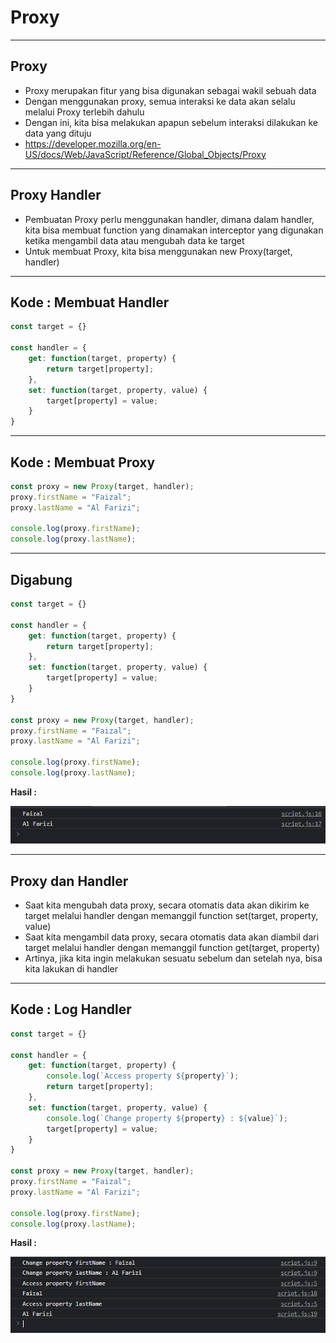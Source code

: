 # Proxy

---

## Proxy

- Proxy merupakan fitur yang bisa digunakan sebagai wakil sebuah data
- Dengan menggunakan proxy, semua interaksi ke data akan selalu melalui Proxy terlebih dahulu
- Dengan ini, kita bisa melakukan apapun sebelum interaksi dilakukan ke data yang dituju
- https://developer.mozilla.org/en-US/docs/Web/JavaScript/Reference/Global_Objects/Proxy

---

## Proxy Handler

- Pembuatan Proxy perlu menggunakan handler, dimana dalam handler, kita bisa membuat function yang dinamakan interceptor yang digunakan ketika mengambil data atau mengubah data ke target
- Untuk membuat Proxy, kita bisa menggunakan new Proxy(target, handler)

---

## Kode : Membuat Handler

```js
const target = {}

const handler = {
    get: function(target, property) {
        return target[property];
    },
    set: function(target, property, value) {
        target[property] = value;
    }
}
```

---

## Kode : Membuat Proxy

```js
const proxy = new Proxy(target, handler);
proxy.firstName = "Faizal";
proxy.lastName = "Al Farizi";

console.log(proxy.firstName);
console.log(proxy.lastName);
```

---

## Digabung

```js
const target = {}

const handler = {
    get: function(target, property) {
        return target[property];
    },
    set: function(target, property, value) {
        target[property] = value;
    }
}

const proxy = new Proxy(target, handler);
proxy.firstName = "Faizal";
proxy.lastName = "Al Farizi";

console.log(proxy.firstName);
console.log(proxy.lastName);
```

**Hasil :**

![1](../assets/img/14/1.PNG)

---

## Proxy dan Handler

- Saat kita mengubah data proxy, secara otomatis data akan dikirim ke target melalui handler dengan memanggil function set(target, property, value)
- Saat kita mengambil data proxy, secara otomatis data akan diambil dari target melalui handler dengan memanggil function get(target, property)
- Artinya, jika kita ingin melakukan sesuatu sebelum dan setelah nya, bisa kita lakukan di handler

---

## Kode : Log Handler

```js
const target = {}

const handler = {
    get: function(target, property) {
        console.log(`Access property ${property}`);
        return target[property];
    },
    set: function(target, property, value) {
        console.log(`Change property ${property} : ${value}`);
        target[property] = value;
    }
}

const proxy = new Proxy(target, handler);
proxy.firstName = "Faizal";
proxy.lastName = "Al Farizi";

console.log(proxy.firstName);
console.log(proxy.lastName);
```

**Hasil :**

![2](../assets/img/14/2.PNG)